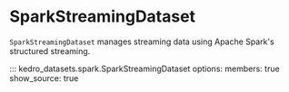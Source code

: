 # SparkStreamingDataset

`SparkStreamingDataset` manages streaming data using Apache Spark's structured streaming.

::: kedro_datasets.spark.SparkStreamingDataset
    options:
        members: true
        show_source: true
